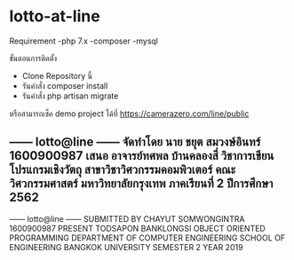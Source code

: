 # lotto-at-line

Requirement
-php 7.x
-composer
-mysql

ขั้นตอนการติดตั้ง

- Clone Repository นี้ 
- รันคำสั่ง composer install
- รันคำสั่ง php artisan migrate

หรือสามารถเช็ค demo project ได้ที่ https://camerazero.com/line/public

—— lotto@line —— 
จัดทำโดย 
นาย ชยุต สมวงษ์อินทร์ 1600900987 
เสนอ 
อาจารย์ทศพล บ้านคลองสี่ 
วิชาการเขียนโปรแกรมเชิงวัตถุ 
สาขาวิชาวิศวกรรมคอมพิวเตอร์
คณะวิศวกรรมศาสตร์ 
มหาวิทยาลัยกรุงเทพ 
ภาคเรียนที่ 2 ปีการศึกษา 2562 
---------------------------------------------------- 
—— lotto@line —— 
SUBMITTED BY 
CHAYUT SOMWONGINTRA 1600900987 
PRESENT 
TODSAPON BANKLONGSI 
OBJECT ORIENTED PROGRAMMING 
DEPARTMENT OF COMPUTER ENGINEERING 
SCHOOL OF ENGINEERING 
BANGKOK UNIVERSITY 
SEMESTER 2 YEAR 2019 

